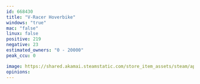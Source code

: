 ```yaml
---
id: 668430
title: "V-Racer Hoverbike"
windows: "true"
mac: "false"
linux: false
positive: 219
negative: 23
estimated_owners: "0 - 20000"
peak_ccu: 0

image: https://shared.akamai.steamstatic.com/store_item_assets/steam/apps/668430/header.jpg?t=1635267562
opinions:
---
```

